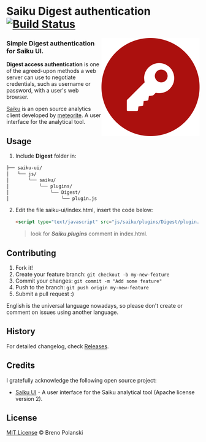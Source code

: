 # Saiku Digest authentication [![Build Status](https://travis-ci.org/brenopolanski/saiku-digest-authentication.svg?branch=master)](https://travis-ci.org/brenopolanski/saiku-digest-authentication)

<img src="https://raw.githubusercontent.com/brenopolanski/saiku-digest-authentication/gh-assets/logo.png" alt="Simple Digest authentication for Saiku UI" align="right" />

### Simple Digest authentication for Saiku UI.

**Digest access authentication** is one of the agreed-upon methods a web server can use to negotiate credentials, such as username or password, with a user's web browser.

[Saiku](http://www.meteorite.bi/saiku) is an open source analytics client developed by [meteorite](http://www.meteorite.bi/). A user interface for the analytical tool.

## Usage

1. Include **Digest** folder in:

	
  ```
  ├── saiku-ui/
  │   └── js/
  │       └── saiku/
  │           └── plugins/
  │               └── Digest/
  │                   └── plugin.js
  ```

2. Edit the file saiku-ui/index.html, insert the code below:

	```html
	<script type="text/javascript" src="js/saiku/plugins/Digest/plugin.js" defer></script>
	```
	> look for ***Saiku plugins*** comment in index.html.
	
## Contributing

1. Fork it!
2. Create your feature branch: `git checkout -b my-new-feature`
3. Commit your changes: `git commit -m "Add some feature"`
4. Push to the branch: `git push origin my-new-feature`
5. Submit a pull request  :)

English is the universal language nowadays, so please don't create or comment on issues using another language.
	
## History

For detailed changelog, check [Releases](https://github.com/brenopolanski/saiku-digest-authentication/releases).

## Credits

I gratefully acknowledge the following open source project:

* [Saiku UI](https://github.com/OSBI/saiku-ui) - A user interface for the Saiku analytical tool (Apache license version 2).

## License

[MIT License](http://brenopolanski.mit-license.org/) © Breno Polanski

